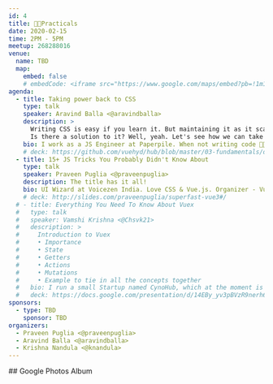 ```yaml
---
id: 4
title: 👩‍💻Practicals
date: 2020-02-15
time: 2PM - 5PM
meetup: 268288016
venue:
  name: TBD
  map:
    embed: false
    # embedCode: <iframe src="https://www.google.com/maps/embed?pb=!1m18!1m12!1m3!1d3806.351019721236!2d78.35510701493337!3d17.442905505792577!2m3!1f0!2f0!3f0!3m2!1i1024!2i768!4f13.1!3m3!1m2!1s0x3bcb9395ed638f61%3A0x49acd498fc2f1237!2sThoughtWorks%20Technologies%20Private%20Limited!5e0!3m2!1sen!2sin!4v1578588377859!5m2!1sen!2sin" width="100%" height="450" frameborder="0" style="border:0;" allowfullscreen=""></iframe>
agenda:
  - title: Taking power back to CSS
    type: talk
    speaker: Aravind Balla <@aravindballa>
    description: >
      Writing CSS is easy if you learn it. But maintaining it as it scales, is hard. The bigger the project becomes, the more complex your CSS gets. It gets split across different files, we will have redundant class names, and what about responsiveness. In most of the cases, you are not the only one working on that codebase so you are never really on the same page. I haven't listed down all the problems yet, these are just a few.
      Is there a solution to it? Well, yeah. Let's see how we can take the power back to CSS.
    bio: I work as a JS Engineer at Paperpile. When not writing code 👨🏻‍💻, he is climbing a mountain 🧗‍♂️ or writing ✍️ or recording a podcast 🎙 or drinking coffee ☕️
    # deck: https://github.com/vuehyd/hub/blob/master/03-fundamentals/decks/hello_graphql.pptx
  - title: 15+ JS Tricks You Probably Didn't Know About
    type: talk
    speaker: Praveen Puglia <@praveenpuglia>
    description: The title has it all!
    bio: UI Wizard at Voicezen India. Love CSS & Vue.js. Organizer - Vue Hyderabad.
    # deck: http://slides.com/praveenpuglia/superfast-vue3#/
  # - title: Everything You Need To Know About Vuex
  #   type: talk
  #   speaker: Vamshi Krishna <@Chsvk21>
  #   description: >
  #     Introduction to Vuex
  #     • Importance
  #     • State
  #     • Getters
  #     • Actions
  #     • Mutations
  #     • Example to tie in all the concepts together
  #   bio: I run a small Startup named CynoHub, which at the moment is what I'm working full time on. In my free time I love to create programming courses, I also maintain a blog ( my point of Vue ) on Medium and occasionally I paint and play guitar.
  #   deck: https://docs.google.com/presentation/d/14EBy_yv3pBVzR9nerh6Q8mKFhMT58O5zdKBnwz9WfEM/edit#slide=id.g4dc676206e_0_1218
sponsors:
  - type: TBD
    sponsor: TBD
organizers:
  - Praveen Puglia <@praveenpuglia>
  - Aravind Balla <@aravindballa>
  - Krishna Nandula <@knandula>
---
```


<EventPage />
## Google Photos Album 
<!-- [https://photos.app.goo.gl/YBhUrvfAVkqut5QcA](https://photos.app.goo.gl/YBhUrvfAVkqut5QcA) -->
